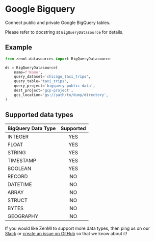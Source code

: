 # Google Bigquery

Connect public and private Google BigQuery tables.

Please refer to docstring at `BigQueryDatasource` for details.

## Example

```python
from zenml.datasources import BigQueryDatasource

ds = BigQueryDatasource(
    name=f'Name',
    query_dataset='chicago_taxi_trips',
    query_table='taxi_trips',
    query_project='bigquery-public-data',
    dest_project='gcp-project',
    gcs_location='gs://path/to/dump/directory',
)
```

## Supported data types

| BigQuery Data Type | Supported |
| :--- | :---: |
| INTEGER | YES |
| FLOAT | YES |
| STRING | YES |
| TIMESTAMP | YES |
| BOOLEAN | YES |
| RECORD | NO |
| DATETIME | NO |
| ARRAY | NO |
| STRUCT | NO |
| BYTES | NO |
| GEOGRAPHY | NO |

If you would like ZenMl to support more data types, then ping us on our [Slack](https://zenml.io/slack-invite) or [create an issue on GitHub](https://https://github.com/maiot-io/zenml) so that we know about it!

